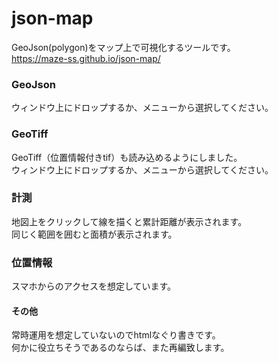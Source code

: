 # json-map
GeoJson(polygon)をマップ上で可視化するツールです。  
https://maze-ss.github.io/json-map/
### GeoJson
ウィンドウ上にドロップするか、メニューから選択してください。
### GeoTiff
GeoTiff（位置情報付きtif）も読み込めるようにしました。  
ウィンドウ上にドロップするか、メニューから選択してください。
### 計測
地図上をクリックして線を描くと累計距離が表示されます。  
同じく範囲を囲むと面積が表示されます。
### 位置情報
スマホからのアクセスを想定しています。 

#### その他
常時運用を想定していないのでhtmlなぐり書きです。  
何かに役立ちそうであるのならば、また再編致します。
